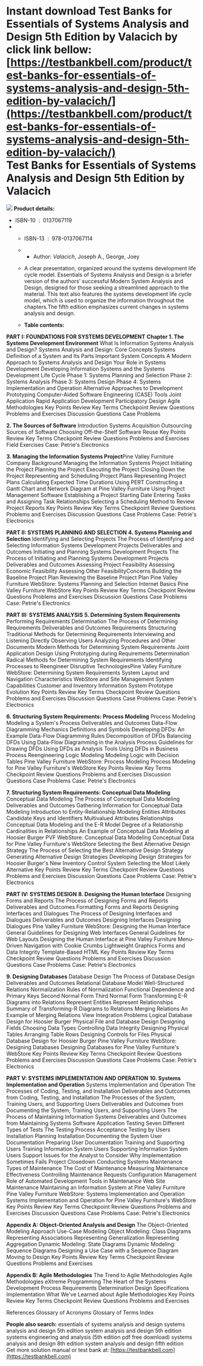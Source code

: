 Instant download **Test Banks for Essentials of Systems Analysis and Design 5th Edition by Valacich** by click link bellow:  
[https://testbankbell.com/product/test-banks-for-essentials-of-systems-analysis-and-design-5th-edition-by-valacich/](https://testbankbell.com/product/test-banks-for-essentials-of-systems-analysis-and-design-5th-edition-by-valacich/)  
Test Banks for Essentials of Systems Analysis and Design 5th Edition by Valacich
================================================================================


![](https://testbankbell.com/wp-content/uploads/2023/05/Essentials-of-Systems-Analysis-and-Design-5e-Vallcich.jpg)
**Product details:**
* ISBN-10 ‏ : ‎ 0137067119
* * ISBN-13 ‏ : ‎ 978-0137067114
  * * Author: *Valacich*, Joseph A., George, Joey
   
  * A clear presentation, organized around the systems development life cycle model. Essentials of Systems Analysis and Design is a briefer version of the authors’ successful Modern System Analysis and Design, designed for those seeking a streamlined approach to the material. This text also features the systems development life cycle model, which is used to organize the information throughout the chapters.The fifth edition emphasizes current changes in systems analysis and design.
 
  * **Table contents:**
 
**PART I: FOUNDATIONS FOR SYSTEMS DEVELOPMENT**
**Chapter 1. The Systems Development Environment**
What Is Information Systems Analysis and Design?
Systems Analysis and Design: Core Concepts
Systems
Definition of a System and Its Parts
Important System Concepts
A Modern Approach to Systems Analysis and Design
Your Role in Systems Development
Developing Information Systems and the Systems Development Life Cycle
Phase 1: Systems Planning and Selection
Phase 2: Systems Analysis
Phase 3: Systems Design
Phase 4: Systems Implementation and Operation
Alternative Approaches to Development
Prototyping
Computer-Aided Software Engineering (CASE) Tools
Joint Application
Rapid Application Development
Participatory Design
Agile Methodologies
Key Points Review
Key Terms Checkpoint
Review Questions
Problems and Exercises
Discussion Questions
Case Problems

**2. The Sources of Software**
Introduction
Systems Acquisition
Outsourcing
Sources of Software
Choosing Off-the-Shelf Software
Reuse
Key Points Review
Key Terms Checkpoint
Review Questions
Problems and Exercises
Field Exercises
Case: Petrie's Electronics

**3. Managing the Information Systems Project**Pine Valley Furniture Company Background
Managing the Information Systems Project
Initiating the Project
Planning the Project
Executing the Project
Closing Down the Project
Representing and Scheduling Project Plans
Representing Project Plans
Calculating Expected Time Durations Using PERT
Constructing a Gantt Chart and Network Diagram at Pine Valley Furniture
Using Project Management Software
Establishing a Project Starting Date
Entering Tasks and Assigning Task Relationships
Selecting a Scheduling Method to Review Project Reports
Key Points Review
Key Terms Checkpoint
Review Questions
Problems and Exercises
Discussion Questions
Case Problems
Case: Petrie's Electronics

**PART II: SYSTEMS PLANNING AND SELECTION**
**4. Systems Planning and Selection**
Identifying and Selecting Projects
The Process of Identifying and Selecting Information Systems Development Projects
Deliverables and Outcomes
Initiating and Planning Systems Development Projects
The Process of Initiating and Planning Systems Development Projects
Deliverables and Outcomes
Assessing Project Feasibility
Assessing Economic Feasibility
Assessing Other FeasibilityConcerns
Building the Baseline Project Plan
Reviewing the Baseline Project Plan
Pine Valley Furniture WebStore: Systems Planning and Selection
Internet Basics
Pine Valley Furniture WebStore
Key Points Review
Key Terms Checkpoint
Review Questions
Problems and Exercises
Discussion Questions
Case Problems
Case: Petrie's Electronics

**PART III: SYSTEMS ANALYSIS**
**5. Determining System Requirements**
Performing Requirements Determination
The Process of Determining Requirements
Deliverables and Outcomes
Requirements Structuring
Traditional Methods for Determining Requirements
Interviewing and Listening
Directly Observing Users
Analyzing Procedures and Other Documents
Modern Methods for Determining System Requirements
Joint Application Design
Using Prototyping during Requirements Determination
Radical Methods for Determining System Requirements
Identifying Processes to Reengineer
Disruptive TechnologiesPine Valley Furniture WebStore: Determining System Requirements
System Layout and Navigation Characteristics
WebStore and Site Management System Capabilities
Customer and Inventory Information
System Prototype Evolution
Key Points Review
Key Terms Checkpoint
Review Questions
Problems and Exercises
Discussion Questions
Case Problems
Case: Petrie's Electronics

**6. Structuring System Requirements: Process Modeling**
Process Modeling
Modeling a System's Process
Deliverables and Outcomes
Data-Flow Diagramming Mechanics
Definitions and Symbols
Developing DFDs: An Example
Data-Flow Diagramming Rules
Decomposition of DFDs
Balancing DFDs
Using Data-Flow Diagramming in the Analysis Process
Guidelines for Drawing DFDs
Using DFDs as Analysis Tools
Using DFDs in Business Process Reengineering
Logic Modeling
Modeling Logic with Decision Tables
Pine Valley Furniture WebStore: Process Modeling
Process Modeling for Pine Valley Furniture's WebStore
Key Points Review
Key Terms Checkpoint
Review Questions
Problems and Exercises
Discussion Questions
Case Problems
Case: Petrie's Electronics

**7. Structuring System Requirements: Conceptual Data Modeling**
Conceptual Data Modeling
The Process of Conceptual Data Modeling
Deliverables and Outcomes
Gathering Information for Conceptual Data Modeling
Introduction to Entity-Relationship Modeling
Entities
Attributes
Candidate Keys and Identifiers
Multivalued Attributes
Relationships
Conceptual Data Modeling and the E-R Model
Degree of a Relationship
Cardinalities in Relationships
An Example of Conceptual Data Modeling at Hoosier Burger
PVF WebStore: Conceptual Data Modeling
Conceptual Data for Pine Valley Furniture's WebStore
Selecting the Best Alternative Design Strategy
The Process of Selecting the Best Alternative Design Strategy
Generating Alternative Design Strategies
Developing Design Strategies for Hoosier Burger's New Inventory Control System
Selecting the Most Likely Alternative
Key Points Review
Key Terms Checkpoint
Review Questions
Problems and Exercises
Discussion Questions
Case Problems
Case: Petrie's Electronics

**PART IV: SYSTEMS DESIGN**
**8. Designing the Human Interface**
Designing Forms and Reports
The Process of Designing Forms and Reports
Deliverables and Outcomes
Formatting Forms and Reports
Designing Interfaces and Dialogues
The Process of Designing Interfaces and Dialogues
Deliverables and Outcomes
Designing Interfaces
Designing Dialogues
Pine Valley Furniture WebStore: Designing the Human Interface
General Guidelines for Designing Web Interfaces
General Guidelines for Web Layouts
Designing the Human Interface at Pine Valley Furniture
Menu-Driven Navigation with Cookie Crumbs
Lightweight Graphics
Forms and Data Integrity
Template-Based HTML
Key Points Review
Key Terms Checkpoint
Review Questions
Problems and Exercises
Discussion Questions
Case Problems
Case: Petrie's Electronics

**9. Designing Databases**
Database Design
The Process of Database Design
Deliverables and Outcomes
Relational Database Model
Well-Structured Relations
Normalization
Rules of Normalization
Functional Dependence and Primary Keys
Second Normal Form
Third Normal Form
Transforming E-R Diagrams into Relations
Represent Entities
Represent Relationships
Summary of Transforming-R Diagrams to Relations
Merging Relations
An Example of Merging Relations
View Integration Problems
Logical Database Design for Hoosier Burger
Physical File and Database Design
Designing Fields
Choosing Data Types
Controlling Data Integrity
Designing Physical Tables
Arranging Table Rows
Designing Controls for Files
Physical Database Design for Hoosier Burger
Pine Valley Furniture WebStore: Designing Databases
Designing Databases for Pine Valley Furniture's WebStore
Key Points Review
Key Terms Checkpoint
Review Questions
Problems and Exercises
Discussion Questions
Case Problems
Case: Petrie's Electronics

**PART V: SYSTEMS IMPLEMENTATION AND OPERATION**
**10. Systems Implementation and Operation**
Systems Implementation and Operation
The Processes of Coding, Testing, and Installation
Deliverables and Outcomes from Coding, Testing, and Installation
The Processes of the System, Training Users, and Supporting Users
Deliverables and Outcomes from Documenting the System, Training Users, and Supporting Users
The Process of Maintaining Information Systems
Deliverables and Outcomes from Maintaining Systems
Software Application Testing
Seven Different Types of Tests
The Testing Process
Acceptance Testing by Users
Installation
Planning Installation
Documenting the System
User Documentation
Preparing User Documentation
Training and Supporting Users
Training Information System Users
Supporting Information System Users
Support Issues for the Analyst to Consider
Why Implementation Sometimes Fails
Project Closedown
Conducting Systems Maintenance
Types of Maintenance
The Cost of Maintenance
Measuring Maintenance Effectiveness
Controlling Maintenance Requests
Configuration Management
Role of Automated Development Tools in Maintenance
Web Site Maintenance
Maintaining an Information System at Pine Valley Furniture
Pine Valley Furniture WebStore: Systems Implementation and Operation
Systems Implementation and Operation for Pine Valley Furniture's WebStore
Key Points Review
Key Terms Checkpoint
Review Questions
Problems and Exercises
Discussion Questions
Case Problems
Case: Petrie's Electronics

**Appendix A: Object-Oriented Analysis and Design**
The Object-Oriented Modeling Approach
Use-Case Modeling
Object Modeling: Class Diagrams
Representing Associations
Representing Generalization
Representing Aggregation
Dynamic Modeling: State Diagrams
Dynamic Modeling: Sequence Diagrams
Designing a Use Case with a Sequence Diagram
Moving to Design
Key Points Review
Key Terms Checkpoint
Review Questions
Problems and Exercises

**Appendix B: Agile Methodologies**
The Trend to Agile Methodologies
Agile Methodologies
eXtreme Programming
The Heart of the Systems Development Process
Requirements Determination
Design Specifications
Implementation
What We've Learned about Agile Methodologies
Key Points Review
Key Terms Checkpoint
Review Questions
Problems and Exercises

References
Glossary of Acronyms
Glossary of Terms
Index




**People also search:**
essentials of systems analysis and design
systems analysis and design 5th edition
system analysis and design 5th edition
systems engineering and analysis (5th edition pdf free download)
systems analysis and design 8th edition
system analysis and design fifth edition  
 Get more solution manual or test bank at: [https://testbankbell.com](https://testbankbell.com)
